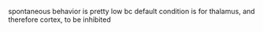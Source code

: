 spontaneous behavior is pretty low bc default condition is for thalamus, and therefore cortex, to be inhibited

